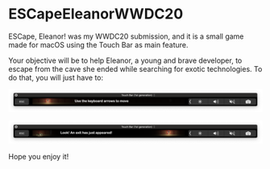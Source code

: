 # ESCapeEleanorWWDC20

ESCape, Eleanor! was my WWDC20 submission, and it is a small game made for macOS using the Touch Bar as main feature.

Your objective will be to help Eleanor, a young and brave developer, to escape from the cave she ended while searching
for exotic technologies. To do that, you will just have to: 

![Game start](touchBar2.png)

![Puzzles being solved](touchBar1.png)

Hope you enjoy it!
